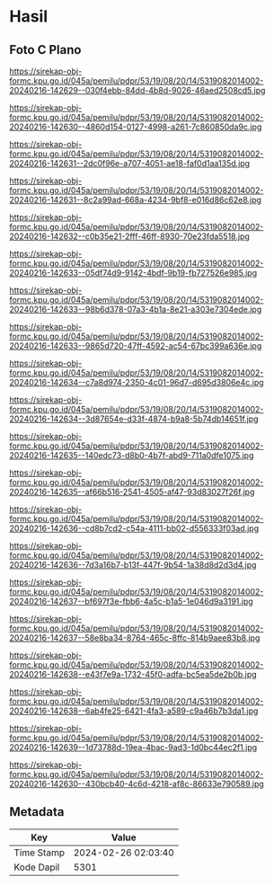 # Hasil

## Foto C Plano

https://sirekap-obj-formc.kpu.go.id/045a/pemilu/pdpr/53/19/08/20/14/5319082014002-20240216-142629--030f4ebb-84dd-4b8d-9026-46aed2508cd5.jpg

https://sirekap-obj-formc.kpu.go.id/045a/pemilu/pdpr/53/19/08/20/14/5319082014002-20240216-142630--4860d154-0127-4998-a261-7c860850da9c.jpg

https://sirekap-obj-formc.kpu.go.id/045a/pemilu/pdpr/53/19/08/20/14/5319082014002-20240216-142631--2dc0f96e-a707-4051-ae18-faf0d1aa135d.jpg

https://sirekap-obj-formc.kpu.go.id/045a/pemilu/pdpr/53/19/08/20/14/5319082014002-20240216-142631--8c2a99ad-668a-4234-9bf8-e016d86c62e8.jpg

https://sirekap-obj-formc.kpu.go.id/045a/pemilu/pdpr/53/19/08/20/14/5319082014002-20240216-142632--c0b35e21-2fff-46ff-8930-70e23fda5518.jpg

https://sirekap-obj-formc.kpu.go.id/045a/pemilu/pdpr/53/19/08/20/14/5319082014002-20240216-142633--05df74d9-9142-4bdf-9b19-fb727526e985.jpg

https://sirekap-obj-formc.kpu.go.id/045a/pemilu/pdpr/53/19/08/20/14/5319082014002-20240216-142633--98b6d378-07a3-4b1a-8e21-a303e7304ede.jpg

https://sirekap-obj-formc.kpu.go.id/045a/pemilu/pdpr/53/19/08/20/14/5319082014002-20240216-142633--9865d720-47ff-4592-ac54-67bc399a636e.jpg

https://sirekap-obj-formc.kpu.go.id/045a/pemilu/pdpr/53/19/08/20/14/5319082014002-20240216-142634--c7a8d974-2350-4c01-96d7-d695d3806e4c.jpg

https://sirekap-obj-formc.kpu.go.id/045a/pemilu/pdpr/53/19/08/20/14/5319082014002-20240216-142634--3d87654e-d33f-4874-b9a8-5b74db14651f.jpg

https://sirekap-obj-formc.kpu.go.id/045a/pemilu/pdpr/53/19/08/20/14/5319082014002-20240216-142635--140edc73-d8b0-4b7f-abd9-711a0dfe1075.jpg

https://sirekap-obj-formc.kpu.go.id/045a/pemilu/pdpr/53/19/08/20/14/5319082014002-20240216-142635--af66b516-2541-4505-af47-93d83027f26f.jpg

https://sirekap-obj-formc.kpu.go.id/045a/pemilu/pdpr/53/19/08/20/14/5319082014002-20240216-142636--cd8b7cd2-c54a-4111-bb02-d556333f03ad.jpg

https://sirekap-obj-formc.kpu.go.id/045a/pemilu/pdpr/53/19/08/20/14/5319082014002-20240216-142636--7d3a16b7-b13f-447f-9b54-1a38d8d2d3d4.jpg

https://sirekap-obj-formc.kpu.go.id/045a/pemilu/pdpr/53/19/08/20/14/5319082014002-20240216-142637--bf697f3e-fbb6-4a5c-b1a5-1e046d9a3191.jpg

https://sirekap-obj-formc.kpu.go.id/045a/pemilu/pdpr/53/19/08/20/14/5319082014002-20240216-142637--58e8ba34-8764-465c-8ffc-814b9aee83b8.jpg

https://sirekap-obj-formc.kpu.go.id/045a/pemilu/pdpr/53/19/08/20/14/5319082014002-20240216-142638--e43f7e9a-1732-45f0-adfa-bc5ea5de2b0b.jpg

https://sirekap-obj-formc.kpu.go.id/045a/pemilu/pdpr/53/19/08/20/14/5319082014002-20240216-142638--6ab4fe25-6421-4fa3-a589-c9a46b7b3da1.jpg

https://sirekap-obj-formc.kpu.go.id/045a/pemilu/pdpr/53/19/08/20/14/5319082014002-20240216-142639--1d73788d-19ea-4bac-9ad3-1d0bc44ec2f1.jpg

https://sirekap-obj-formc.kpu.go.id/045a/pemilu/pdpr/53/19/08/20/14/5319082014002-20240216-142630--430bcb40-4c6d-4218-af8c-86633e790589.jpg


## Metadata

| Key        | Value               |
| ---------- | ------------------- |
| Time Stamp | 2024-02-26 02:03:40 |
| Kode Dapil | 5301                |




